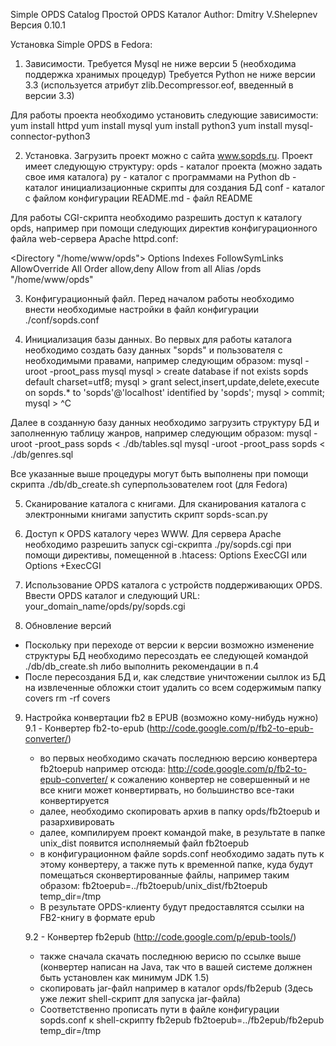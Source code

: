 Simple OPDS Catalog
Простой OPDS Каталог
Author: Dmitry V.Shelepnev
Версия 0.10.1

Установка Simple OPDS в Fedora:

1. Зависимости.
Требуется Mysql не ниже версии 5 (необходима поддержка хранимых процедур)
Требуется Python не ниже версии 3.3 (используется атрибут zlib.Decompressor.eof, введенный в версии 3.3)

Для работы проекта необходимо установить следующие зависимости:
yum install httpd
yum install mysql
yum install python3
yum install mysql-connector-python3

2. Установка.
Загрузить проект можно с сайта www.sopds.ru. 
Проект имеет следующую структуру:
opds				- каталог проекта (можно задать свое имя каталога)
	py			- каталог с программами на Python
	db			- каталог инициализационные скрипты для создания БД
	conf			- каталог с файлом конфигурации
	README.md		- файл README

Для работы CGI-скрипта необходимо разрешить доступ к каталогу opds, например при помощи следующих директив конфигурационного файла web-сервера Apache httpd.conf:

<Directory "/home/www/opds">
        Options Indexes FollowSymLinks
        AllowOverride All
        Order allow,deny
        Allow from all
</Directory>
Alias   /opds           "/home/www/opds"

3. Конфигурационный файл.
Перед началом работы необходимо внести необходимые настройки в файл конфигурации ./conf/sopds.conf

4. Инициализация базы данных.
Во первых для работы каталога необходимо создать базу данных "sopds" и пользователя с необходимыми правами, например
следующим образом:
  mysql -uroot -proot_pass mysql
  mysql > create database if not exists sopds default charset=utf8;
  mysql > grant select,insert,update,delete,execute on sopds.* to 'sopds'@'localhost' identified by 'sopds';
  mysql > commit;
  mysql > ^C

Далее в созданную базу данных необходимо загрузить структуру БД и заполненную таблицу жанров, например
следующим образом:
  mysql -uroot -proot_pass sopds < ./db/tables.sql
  mysql -uroot -proot_pass sopds < ./db/genres.sql

Все указанные выше процедуры могут быть выполнены при помощи скрипта ./db/db_create.sh суперпользователем root (для Fedora)

5. Сканирование каталога с книгами.
Для сканирования каталога с электронными книгами запустить скрипт sopds-scan.py

6. Доступ к OPDS каталогу через WWW.
Для сервера Apache необходимо разрешить запуск cgi-скрипта ./py/sopds.cgi
при помощи директивы, помещенной в .htacess:
  Options ExecCGI
или
  Options +ExecCGI

7. Использование OPDS каталога с устройств поддерживающих OPDS.
Ввести OPDS каталог и следующий URL: your_domain_name/opds/py/sopds.cgi

8. Обновление версий
- Поскольку при переходе от версии к версии возможно изменение структуры БД необходимо пересоздать ее следующей командой
  ./db/db_create.sh либо выполнить рекомендации в п.4
- После пересоздания БД и, как следствие уничтожении сыллок из БД на извлеченные обложки стоит удалить со всем содержимым
  папку covers
  rm -rf covers

9. Настройка конвертации fb2 в EPUB (возможно кому-нибудь нужно)
   9.1 - Конвертер fb2-to-epub (http://code.google.com/p/fb2-to-epub-converter/)
   - во первых необходимо скачать последнюю версию конвертера fb2toepub например отсюда: http://code.google.com/p/fb2-to-epub-converter/
     к сожалению конвертер не совершенный и не все книги может конвертирвать, но большинство все-таки конвертируется
   - далее, необходимо скопировать архив в папку opds/fb2toepub и разархивировать 
   - далее, компилируем проект командой make, в результате в папке  unix_dist появится исполняемый файл fb2toepub
   - в конфигурационном файле sopds.conf необходимо задать путь к этому конвертеру, а также путь к временной папке, куда будут помещаться сконвертированные файлы,
     например таким образом:
     fb2toepub=../fb2toepub/unix_dist/fb2toepub
     temp_dir=/tmp
   - В результате OPDS-клиенту будут предоставлятся ссылки на FB2-книгу в формате epub

   9.2 - Конвертер fb2epub (http://code.google.com/p/epub-tools/)
   - также сначала скачать последнюю верисю по ссылке выше (конвертер написан на Java, так что в вашей системе должнен быть установлен как минимум JDK 1.5)
   - скопировать jar-файл например в каталог opds/fb2epub (Здесь уже лежит shell-скрипт для запуска jar-файла)
   - Соответственно прописать пути в файле конфигурации sopds.conf к shell-скрипту fb2epub
     fb2toepub=../fb2epub/fb2epub
     temp_dir=/tmp



   
